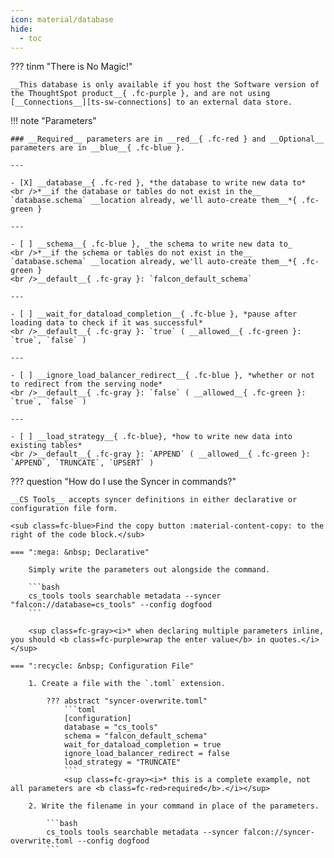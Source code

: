 ```yaml
---
icon: material/database
hide:
  - toc
---
```


??? tinm "There is No Magic!"

    __This database is only available if you host the Software version of the ThoughtSpot product__{ .fc-purple }, and are not using [__Connections__][ts-sw-connections] to an external data store.


!!! note "Parameters"

    ### __Required__ parameters are in __red__{ .fc-red } and __Optional__ parameters are in __blue__{ .fc-blue }.
    
    ---

    - [X] __database__{ .fc-red }, *the database to write new data to*
    <br />*__if the database or tables do not exist in the__ `database.schema` __location already, we'll auto-create them__*{ .fc-green }
    
    ---
    
    - [ ] __schema__{ .fc-blue }, _the schema to write new data to_
    <br />*__if the schema or tables do not exist in the__ `database.schema` __location already, we'll auto-create them__*{ .fc-green }
    <br />__default__{ .fc-gray }: `falcon_default_schema`

    ---

    - [ ] __wait_for_dataload_completion__{ .fc-blue }, *pause after loading data to check if it was successful*
    <br />__default__{ .fc-gray }: `true` ( __allowed__{ .fc-green }: `true`, `false` )

    ---

    - [ ] __ignore_load_balancer_redirect__{ .fc-blue }, *whether or not to redirect from the serving node*
    <br />__default__{ .fc-gray }: `false` ( __allowed__{ .fc-green }: `true`, `false` )

    ---

    - [ ] __load_strategy__{ .fc-blue}, *how to write new data into existing tables*
    <br />__default__{ .fc-gray }: `APPEND` ( __allowed__{ .fc-green }: `APPEND`, `TRUNCATE`, `UPSERT` )


??? question "How do I use the Syncer in commands?"

    __CS Tools__ accepts syncer definitions in either declarative or configuration file form.

    <sub class=fc-blue>Find the copy button :material-content-copy: to the right of the code block.</sub>

    === ":mega: &nbsp; Declarative"

        Simply write the parameters out alongside the command.

        ```bash
        cs_tools tools searchable metadata --syncer "falcon://database=cs_tools" --config dogfood
        ```

        <sup class=fc-gray><i>* when declaring multiple parameters inline, you should <b class=fc-purple>wrap the enter value</b> in quotes.</i></sup>

    === ":recycle: &nbsp; Configuration File"

        1. Create a file with the `.toml` extension.

            ??? abstract "syncer-overwrite.toml"
                ```toml
                [configuration]
                database = "cs_tools"
                schema = "falcon_default_schema"
                wait_for_dataload_completion = true
                ignore_load_balancer_redirect = false
                load_strategy = "TRUNCATE"
                ```
                <sup class=fc-gray><i>* this is a complete example, not all parameters are <b class=fc-red>required</b>.</i></sup>

        2. Write the filename in your command in place of the parameters.

            ```bash
            cs_tools tools searchable metadata --syncer falcon://syncer-overwrite.toml --config dogfood
            ```

[ts-sw-connections]: https://docs.thoughtspot.com/software/latest/connections